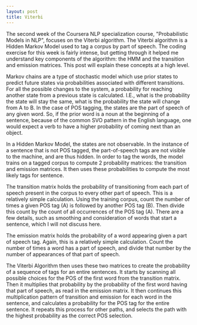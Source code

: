 ```yaml
---
layout: post
title: Viterbi
---
```


The second week of the Coursera NLP specialization course,
"Probabilistic Models in NLP", focuses on the Viterbi algorithm.  The
Viterbi algorithm is a Hidden Markov Model used to tag a corpus by
part of speech. The coding exercise for this week is fairly intense,
but getting through it helped me understand key components of the
algorithm: the HMM and the transition and emission matrices.  This
post will explain these concepts at a high level.

Markov chains are a type of stochastic model which use prior states to
predict future states via probabilities associated with different
transitions.  For all the possible changes to the system, a
probability for reaching another state from a previous state is
calculated. I.E., what is the probability the state will stay the
same, what is the probability the state will change from A to B.  In
the case of POS tagging, the states are the part of speech of any
given word.  So, if the prior word is a noun at the beginning of a
sentence, because of the common SVO pattern in the English language,
one would expect a verb to have a higher probability of coming next
than an object.

In a Hidden Markov Model, the states are not observable. In the
instance of a sentence that is not POS tagged, the part-of-speech tags
are not visible to the machine, and are thus hidden.  In order to tag
the words, the model trains on a tagged corpus to compute 2
probability matrices: the transition and emission matrices.  It then
uses these probabilities to compute the most likely tags for sentence.

The transition matrix holds the probability of transitioning from each
part of speech present in the corpus to every other part of speech.
This is a relatively simple calculation. Using the training corpus,
count the number of times a given POS tag (A) is followed by another
POS tag (B).  Then divide this count by the count of all occurrences
of the POS tag (A).  There are a few details, such as smoothing and
consideration of words that start a sentence, which I will not discuss
here.

The emission matrix holds the probability of a word appearing given a
part of speech tag.  Again, this is a relatively simple calculation.
Count the number of times a word has a part of speech, and divide that
number by the number of appearances of that part of speech.

The Viterbi Algorithm then uses these two matrices to create the
probability of a sequence of tags for an entire sentences.  It starts
by scanning all possible choices for the POS of the first word from
the transition matrix. Then it multiplies that probability by the
probability of the first word having that part of speech, as read in
the emission matrix.  It then continues this multiplication pattern of
transition and emission for each word in the sentence, and calculates
a probability for the POS tag for the entire sentence.  It repeats
this process for other paths, and selects the path with the highest
probability as the correct POS selection.

